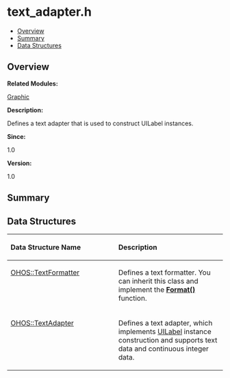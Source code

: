 # text\_adapter.h<a name="EN-US_TOPIC_0000001054718107"></a>

-   [Overview](#section2078427123165629)
-   [Summary](#section2016536719165629)
-   [Data Structures](#nested-classes)

## **Overview**<a name="section2078427123165629"></a>

**Related Modules:**

[Graphic](graphic.md)

**Description:**

Defines a text adapter that is used to construct UILabel instances. 

**Since:**

1.0

**Version:**

1.0

## **Summary**<a name="section2016536719165629"></a>

## Data Structures<a name="nested-classes"></a>

<a name="table1381411477165629"></a>
<table><thead align="left"><tr id="row1861533512165629"><th class="cellrowborder" valign="top" width="50%" id="mcps1.1.3.1.1"><p id="p621389855165629"><a name="p621389855165629"></a><a name="p621389855165629"></a>Data Structure Name</p>
</th>
<th class="cellrowborder" valign="top" width="50%" id="mcps1.1.3.1.2"><p id="p1350089328165629"><a name="p1350089328165629"></a><a name="p1350089328165629"></a>Description</p>
</th>
</tr>
</thead>
<tbody><tr id="row1559888063165629"><td class="cellrowborder" valign="top" width="50%" headers="mcps1.1.3.1.1 "><p id="p1008810571165629"><a name="p1008810571165629"></a><a name="p1008810571165629"></a><a href="ohos-textformatter.md">OHOS::TextFormatter</a></p>
</td>
<td class="cellrowborder" valign="top" width="50%" headers="mcps1.1.3.1.2 "><p id="p860671102165629"><a name="p860671102165629"></a><a name="p860671102165629"></a>Defines a text formatter. You can inherit this class and implement the <strong id="b670457475165629"><a name="b670457475165629"></a><a name="b670457475165629"></a><a href="graphic.md#ga183cac282667493fa2a008f9a7f4f9d2">Format()</a></strong> function. </p>
</td>
</tr>
<tr id="row1197352257165629"><td class="cellrowborder" valign="top" width="50%" headers="mcps1.1.3.1.1 "><p id="p1120432389165629"><a name="p1120432389165629"></a><a name="p1120432389165629"></a><a href="ohos-textadapter.md">OHOS::TextAdapter</a></p>
</td>
<td class="cellrowborder" valign="top" width="50%" headers="mcps1.1.3.1.2 "><p id="p1722461734165629"><a name="p1722461734165629"></a><a name="p1722461734165629"></a>Defines a text adapter, which implements <a href="ohos-uilabel.md">UILabel</a> instance construction and supports text data and continuous integer data. </p>
</td>
</tr>
</tbody>
</table>

